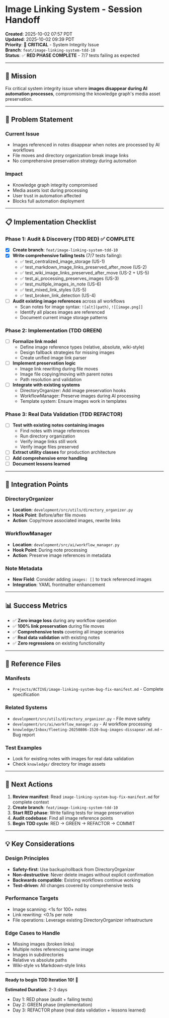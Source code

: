 # Image Linking System - Session Handoff

**Created**: 2025-10-02 07:57 PDT  
**Updated**: 2025-10-02 09:39 PDT  
**Priority**: 🔴 **CRITICAL** - System Integrity Issue  
**Branch**: `feat/image-linking-system-tdd-10`  
**Status**: ✅ **RED PHASE COMPLETE** - 7/7 tests failing as expected

---

## 🎯 Mission

Fix critical system integrity issue where **images disappear during AI automation processes**, compromising the knowledge graph's media asset preservation.

---

## 🚨 Problem Statement

### Current Issue
- Images referenced in notes disappear when notes are processed by AI workflows
- File moves and directory organization break image links
- No comprehensive preservation strategy during automation

### Impact
- Knowledge graph integrity compromised
- Media assets lost during processing
- User trust in automation affected
- Blocks full automation deployment

---

## 📋 Implementation Checklist

### Phase 1: Audit & Discovery (TDD RED) ✅ COMPLETE
- [x] **Create branch**: `feat/image-linking-system-tdd-10`
- [x] **Write comprehensive failing tests** (7/7 tests failing):
  - ✅ test_centralized_image_storage (US-1)
  - ✅ test_markdown_image_links_preserved_after_move (US-2)
  - ✅ test_wiki_image_links_preserved_after_move (US-2 + US-5)
  - ✅ test_ai_processing_preserves_images (US-3)
  - ✅ test_multiple_images_in_note (US-6)
  - ✅ test_mixed_link_styles (US-5)
  - ✅ test_broken_link_detection (US-4)
- [ ] **Audit existing image references** across all workflows
  - Scan notes for image syntax: `![alt](path)`, `![[image.png]]`
  - Identify all places images are referenced
  - Document current image storage patterns

### Phase 2: Implementation (TDD GREEN)
- [ ] **Formalize link model**
  - Define image reference types (relative, absolute, wiki-style)
  - Design fallback strategies for missing images
  - Create unified image link parser
- [ ] **Implement preservation logic**
  - Image link rewriting during file moves
  - Image file copying/moving with parent notes
  - Path resolution and validation
- [ ] **Integrate with existing systems**
  - DirectoryOrganizer: Add image preservation hooks
  - WorkflowManager: Preserve images during AI processing
  - Template system: Ensure images work in templates

### Phase 3: Real Data Validation (TDD REFACTOR)
- [ ] **Test with existing notes containing images**
  - Find notes with image references
  - Run directory organization
  - Verify image links still work
  - Verify image files preserved
- [ ] **Extract utility classes** for production architecture
- [ ] **Add comprehensive error handling**
- [ ] **Document lessons learned**

---

## 🔗 Integration Points

### DirectoryOrganizer
- **Location**: `development/src/utils/directory_organizer.py`
- **Hook Point**: Before/after file moves
- **Action**: Copy/move associated images, rewrite links

### WorkflowManager
- **Location**: `development/src/ai/workflow_manager.py`
- **Hook Point**: During note processing
- **Action**: Preserve image references in metadata

### Note Metadata
- **New Field**: Consider adding `images: []` to track referenced images
- **Integration**: YAML frontmatter enhancement

---

## 📊 Success Metrics

- ✅ **Zero image loss** during any workflow operation
- ✅ **100% link preservation** during file moves
- ✅ **Comprehensive tests** covering all image scenarios
- ✅ **Real data validation** with existing notes
- ✅ **Zero regressions** on existing functionality

---

## 📁 Reference Files

### Manifests
- `Projects/ACTIVE/image-linking-system-bug-fix-manifest.md` - Complete specification

### Related Systems
- `development/src/utils/directory_organizer.py` - File move safety
- `development/src/ai/workflow_manager.py` - AI workflow processing
- `knowledge/Inbox/fleeting-20250806-1520-bug-images-dissapear.md.md` - Bug report

### Test Examples
- Look for existing notes with images for real data validation
- Check `knowledge/` directory for image assets

---

## 🚀 Next Actions

1. **Review manifest**: Read `image-linking-system-bug-fix-manifest.md` for complete context
2. **Create branch**: `feat/image-linking-system-tdd-10`
3. **Start RED phase**: Write failing tests for image preservation
4. **Audit codebase**: Find all image reference points
5. **Begin TDD cycle**: RED → GREEN → REFACTOR → COMMIT

---

## 💡 Key Considerations

### Design Principles
- **Safety-first**: Use backup/rollback from DirectoryOrganizer
- **Non-destructive**: Never delete images without explicit confirmation
- **Backwards compatible**: Existing workflows continue working
- **Test-driven**: All changes covered by comprehensive tests

### Performance Targets
- Image scanning: <1s for 100+ notes
- Link rewriting: <0.1s per note
- File operations: Leverage existing DirectoryOrganizer infrastructure

### Edge Cases to Handle
- Missing images (broken links)
- Multiple notes referencing same image
- Images in subdirectories
- Relative vs absolute paths
- Wiki-style vs Markdown-style links

---

**Ready to begin TDD Iteration 10!** 🎯

**Estimated Duration**: 2-3 days
- Day 1: RED phase (audit + failing tests)
- Day 2: GREEN phase (implementation)
- Day 3: REFACTOR phase (real data validation + lessons learned)

